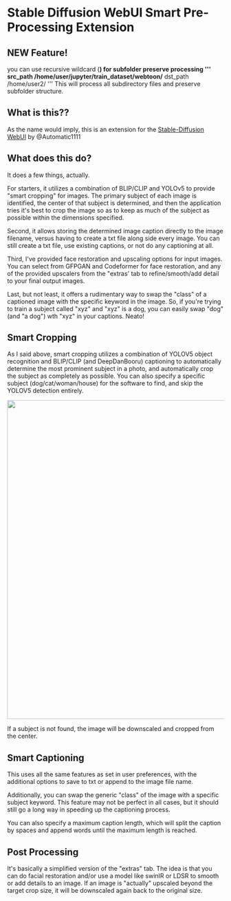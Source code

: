 # Stable Diffusion WebUI Smart Pre-Processing Extension
## NEW Feature!
you can use recursive wildcard (**) for subfolder preserve processing
'''
src_path
/home/user/jupyter/train_dataset/webtoon/**
dst_path
/home/user2/
'''
This will process all subdirectory files and preserve subfolder structure.
## What is this??

As the name would imply, this is an extension for
the [Stable-Diffusion WebUI](https://github.com/AUTOMATIC1111/stable-diffusion-webui) by @Automatic1111

## What does this do?

It does a few things, actually.

For starters, it utilizes a combination of BLIP/CLIP and YOLOv5 to provide "smart cropping" for images. The primary
subject of each image is identified, the center of that subject is determined, and then the application tries it's best
to crop the image so as to keep as much of the subject as possible within the dimensions specified.

Second, it allows storing the determined image caption directly to the image filename, versus having to create a txt
file along side every image. You can still create a txt file, use existing captions, or not do any captioning at all.

Third, I've provided face restoration and upscaling options for input images. You can select from GFPGAN and Codeformer
for face restoration, and any of the provided upscalers from the "extras' tab to refine/smooth/add detail to your final
output images.

Last, but not least, it offers a rudimentary way to swap the "class" of a captioned image with the specific keyword in
the image. So, if you're trying to train a subject called "xyz" and "xyz" is a dog, you can easily swap "dog" (and "a
dog") wth "xyz" in your captions. Neato!

## Smart Cropping

As I said above, smart cropping utilizes a combination of YOLOV5 object recognition and BLIP/CLIP (and DeepDanBooru)
captioning to automatically determine the most prominent subject in a photo, and automatically crop the subject as
completely as possible. You can also specify a specific subject (dog/cat/woman/house) for the software to find, and skip
the YOLOV5 detection entirely.

<img src="https://user-images.githubusercontent.com/1633844/198178259-e1ade3d6-386e-41b8-9c93-0eca19c82d3d.png" width="550" height="741" />

If a subject is not found, the image will be downscaled and cropped from the center.

## Smart Captioning

This uses all the same features as set in user preferences, with the additional options to save to txt or append to the
image file name.

Additionally, you can swap the generic "class" of the image with a specific subject keyword. This feature may not be
perfect in all cases, but it should still go a long way in speeding up the captioning process.

You can also specify a maximum caption length, which will split the caption by spaces and append words until the maximum
length is reached.

## Post Processing

It's basically a simplified version of the "extras" tab. The idea is that you can do facial restoration and/or use a
model like swinIR or LDSR to smooth or add details to an image. If an image is "actually" upscaled beyond the target
crop size, it will be downscaled again back to the original size.

